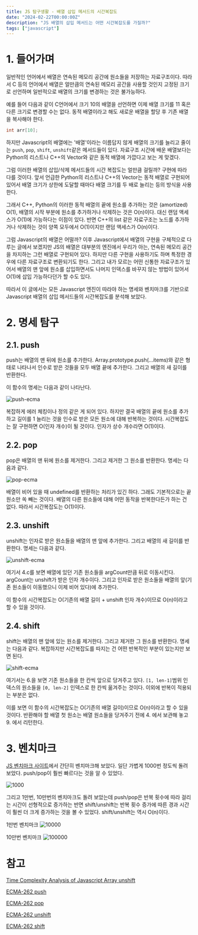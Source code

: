 ```yaml
---
title: JS 탐구생활 - 배열 삽입 메서드의 시간복잡도
date: "2024-02-22T00:00:00Z"
description: "JS 배열의 삽입 메서드는 어떤 시간복잡도를 가질까?"
tags: ["javascript"]
---
```


# 1. 들어가며

일반적인 언어에서 배열은 연속된 메모리 공간에 원소들을 저장하는 자료구조이다. 따라서 C 등의 언어에서 배열은 얼만큼의 연속된 메모리 공간을 사용할 것인지 고정된 크기로 선언하며 일반적으로 배열의 크기를 변경하는 것은 불가능하다.

예를 들어 다음과 같이 C언어에서 크기 10의 배열을 선언하면 이제 배열 크기를 11 혹은 다른 크기로 변경할 수는 없다. 동적 배열이라고 해도 새로운 배열을 할당 후 기존 배열을 복사해야 한다.

```c
int arr[10];
```

하지만 Javascript의 배열에는 '배열'이라는 이름답지 않게 배열의 크기를 늘리고 줄이는 `push`, `pop`, `shift`, `unshift`같은 메서드들이 있다. 자료구조 시간에 배운 배열보다는 Python의 리스트나 C++의 Vector와 같은 동적 배열에 가깝다고 보는 게 맞겠다.

그럼 이러한 배열의 삽입/삭제 메서드들의 시간 복잡도는 얼만큼 걸릴까? 구현에 따라 다를 것이다. 앞서 언급한 Python의 리스트나 C++의 Vector는 동적 배열로 구현되어 있어서 배열 크기가 상한에 도달할 때마다 배열 크기를 두 배로 늘리는 등의 방식을 사용한다.

그래서 C++, Python의 이러한 동적 배열의 끝에 원소를 추가하는 것은 (amortized) O(1), 배열의 시작 부분에 원소를 추가하거나 삭제하는 것은 O(n)이다. 대신 랜덤 액세스가 O(1)에 가능하다는 이점이 있다. 반면 C++의 list 같은 자료구조는 노드를 추가하거나 삭제하는 것이 양쪽 모두에서 O(1)이지만 랜덤 액세스가 O(n)이다.

그럼 Javascript의 배열은 어떨까? 이후 Javascript에서 배열의 구현을 구체적으로 다루는 글에서 보겠지만 JS의 배열은 대부분의 엔진에서 우리가 아는, 연속된 메모리 공간을 차지하는 그런 배열로 구현되어 있다. 하지만 다른 구현을 사용하기도 하며 특정한 경우에 다른 자료구조로 변환되기도 한다. 그리고 내가 모르는 어떤 신통한 자료구조가 있어서 배열의 맨 앞에 원소를 삽입하면서도 나머지 인덱스를 바꾸지 않는 방법이 있어서 O(1)에 삽입 가능하다던가 할 수도 있다.

따라서 이 글에서는 모든 Javascript 엔진이 따라야 하는 명세와 벤치마크를 기반으로 Javascript 배열의 삽입 메서드들의 시간복잡도를 분석해 보았다.

# 2. 명세 탐구

## 2.1. push

push는 배열의 맨 뒤에 원소를 추가한다. Array.prototype.push(...items)와 같은 형태로 나타나서 인수로 받은 것들을 모두 배열 끝에 추가한다. 그리고 배열의 새 길이를 반환한다.

이 함수의 명세는 다음과 같이 나타난다.

![push-ecma](./push-ecma.png)

복잡하게 에러 체킹이나 정의 같은 게 되어 있다. 하지만 결국 배열의 끝에 원소를 추가하고 길이를 1 늘리는 것을 인수로 받은 모든 원소에 대해 반복하는 것이다. 시간복잡도는 잘 구현하면 O(인자 개수)이 될 것이다. 인자가 상수 개수라면 O(1)이다.

## 2.2. pop

pop은 배열의 맨 뒤에 원소를 제거한다. 그리고 제거한 그 원소를 반환한다. 명세는 다음과 같다.

![pop-ecma](./pop-ecma.png)

배열이 비어 있을 때 undefined를 반환하는 처리가 있긴 하다. 그래도 기본적으로는 끝 원소만 쏙 빼는 것이다. 배열의 다른 원소들에 대해 어떤 동작을 반복한다든가 하는 건 없다. 따라서 시간복잡도는 O(1)이다.

## 2.3. unshift

unshift는 인자로 받은 원소들을 배열의 맨 앞에 추가한다. 그리고 배열의 새 길이를 반환한다. 명세는 다음과 같다.

![unshift-ecma](./unshift-ecma.png)

여기서 4.c를 보면 배열에 있던 기존 원소들을 argCount만큼 뒤로 이동시킨다. argCount는 unshift가 받은 인자 개수이다. 그리고 인자로 받은 원소들을 배열의 앞(기존 원소들이 이동했으니 이제 비어 있다)에 추가한다.

이 함수의 시간복잡도는 O(기존의 배열 길이 + unshift 인자 개수)이므로 O(n)이라고 할 수 있을 것이다.

## 2.4. shift

shift는 배열의 맨 앞에 있는 원소를 제거한다. 그리고 제거한 그 원소를 반환한다. 명세는 다음과 같다. 복잡하지만 시간복잡도를 따지는 건 어떤 반복적인 부분이 있는지만 보면 된다.

![shift-ecma](./shift-ecma.png)

여기서는 6.을 보면 기존 원소들을 한 칸씩 앞으로 당겨주고 있다. `[1, len-1]`범위 인덱스의 원소들을 `[0, len-2]` 인덱스로 한 칸씩 옮겨주는 것이다. 이외에 반복이 적용되는 부분은 없다.

이를 보면 이 함수의 시간복잡도는 O(기존의 배열 길이)이므로 O(n)이라고 할 수 있을 것이다. 반환해야 할 배열 첫 원소는 배열 원소들을 당겨주기 전에 4. 에서 보관해 놓고 9. 에서 리턴한다.


# 3. 벤치마크

[JS 벤치마크 사이트](https://jsbench.me/)에서 간단히 벤치마크해 보았다. 일단 가볍게 1000번 정도씩 돌려 보았다. push/pop이 훨씬 빠르다는 것을 알 수 있었다.

![1000](./bench1000.png)

그리고 1만번, 10만번의 벤치마크도 돌려 보았는데 push/pop은 반복 횟수에 따라 걸리는 시간이 선형적으로 증가하는 반면 shift/unshift는 반복 횟수 증가에 따른 경과 시간이 훨씬 더 크게 증가하는 것을 볼 수 있었다. shift/unshift는 역시 O(n)이다.

1만번 벤치마크
![10000](./bench10000.png)

10만번 벤치마크
![100000](./bench100000.png)


# 참고

[Time Complexity Analysis of Javascript Array unshift ](https://medium.com/@brayce1996/time-complexity-analysis-of-javascript-array-unshift-74930aaa2f6)

[ECMA-262 push](https://tc39.es/ecma262/#sec-array.prototype.push)

[ECMA-262 pop](https://tc39.es/ecma262/#sec-array.prototype.pop)

[ECMA-262 unshift](https://tc39.es/ecma262/#sec-array.prototype.unshift)

[ECMA-262 shift](https://tc39.es/ecma262/#sec-array.prototype.shift)
